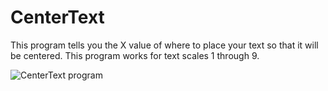# CenterText

This program tells you the X value of where to place your text so that it will be centered.
This program works for text scales 1 through 9.

![CenterText program](https://i.ibb.co/0QcVmH3/Center-Text.gif)